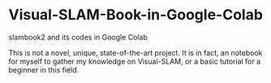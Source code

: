 # Visual-SLAM-Book-in-Google-Colab
slambook2 and its codes in Google Colab

This is not a novel, unique, state-of-the-art project. It is in fact, an notebook for myself to gather my knowledge on Visual-SLAM, or a basic tutorial for a beginner in this field.
